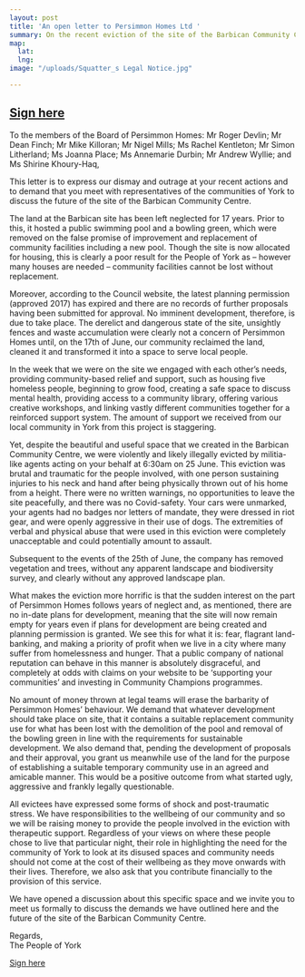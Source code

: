 ```yaml
---
layout: post
title: 'An open letter to Persimmon Homes Ltd '
summary: On the recent eviction of the site of the Barbican Community Centre
map:
  lat: 
  lng: 
image: "/uploads/Squatter_s Legal Notice.jpg"

---
```

## [Sign here](https://docs.google.com/forms/d/e/1FAIpQLScxtVtvTl9p4MyVH453ZZhnIXCXG2xH3LIMkR3d8NwUo_e4YA/viewform)

To the members of the Board of Persimmon Homes: Mr Roger Devlin; Mr Dean Finch; Mr Mike Killoran; Mr Nigel Mills; Ms Rachel Kentleton; Mr Simon Litherland; Ms Joanna Place; Ms Annemarie Durbin; Mr Andrew Wyllie; and Ms Shirine Khoury-Haq,

This letter is to express our dismay and outrage at your recent actions and to demand that you meet with representatives of the communities of York to discuss the future of the site of the Barbican Community Centre.

The land at the Barbican site has been left neglected for 17 years. Prior to this, it hosted a public swimming pool and a bowling green, which were removed on the false promise of improvement and replacement of community facilities including a new pool. Though the site is now allocated for housing, this is clearly a poor result for the People of York as – however many houses are needed – community facilities cannot be lost without replacement.

Moreover, according to the Council website, the latest planning permission (approved 2017) has expired and there are no records of further proposals having been submitted for approval. No imminent development, therefore, is due to take place. The derelict and dangerous state of the site, unsightly fences and waste accumulation were clearly not a concern of Persimmon Homes until, on the 17th of June, our community reclaimed the land, cleaned it and transformed it into a space to serve local people.

In the week that we were on the site we engaged with each other’s needs, providing community-based relief and support, such as housing five homeless people, beginning to grow food, creating a safe space to discuss mental health, providing access to a community library, offering various creative workshops, and linking vastly different communities together for a reinforced support system. The amount of support we received from our local community in York from this project is staggering.

Yet, despite the beautiful and useful space that we created in the Barbican Community Centre, we were violently and likely illegally evicted by militia-like agents acting on your behalf at 6:30am on 25 June. This eviction was brutal and traumatic for the people involved, with one person sustaining injuries to his neck and hand after being physically thrown out of his home from a height. There were no written warnings, no opportunities to leave the site peacefully, and there was no Covid-safety. Your cars were unmarked, your agents had no badges nor letters of mandate, they were dressed in riot gear, and were openly aggressive in their use of dogs. The extremities of verbal and physical abuse that were used in this eviction were completely unacceptable and could potentially amount to assault.

Subsequent to the events of the 25th of June, the company has removed vegetation and trees, without any apparent landscape and biodiversity survey, and clearly without any approved landscape plan.

What makes the eviction more horrific is that the sudden interest on the part of Persimmon Homes follows years of neglect and, as mentioned, there are no in-date plans for development, meaning that the site will now remain empty for years even if plans for development are being created and planning permission is granted. We see this for what it is: fear, flagrant land-banking, and making a priority of profit when we live in a city where many suffer from homelessness and hunger. That a public company of national reputation can behave in this manner is absolutely disgraceful, and completely at odds with claims on your website to be ‘supporting your communities’ and investing in Community Champions programmes.

No amount of money thrown at legal teams will erase the barbarity of Persimmon Homes’ behaviour. We demand that whatever development should take place on site, that it contains a suitable replacement community use for what has been lost with the demolition of the pool and removal of the bowling green in line with the requirements for sustainable development. We also demand that, pending the development of proposals and their approval, you grant us meanwhile use of the land for the purpose of establishing a suitable temporary community use in an agreed and amicable manner. This would be a positive outcome from what started ugly, aggressive and frankly legally questionable.

All evictees have expressed some forms of shock and post-traumatic stress. We have responsibilities to the wellbeing of our community and so we will be raising money to provide the people involved in the eviction with therapeutic support. Regardless of your views on where these people chose to live that particular night, their role in highlighting the need for the community of York to look at its disused spaces and community needs should not come at the cost of their wellbeing as they move onwards with their lives. Therefore, we also ask that you contribute financially to the provision of this service.

We have opened a discussion about this specific space and we invite you to meet us formally to discuss the demands we have outlined here and the future of the site of the Barbican Community Centre.

Regards,  
The People of York

[Sign here](https://docs.google.com/forms/d/e/1FAIpQLScxtVtvTl9p4MyVH453ZZhnIXCXG2xH3LIMkR3d8NwUo_e4YA/viewform)